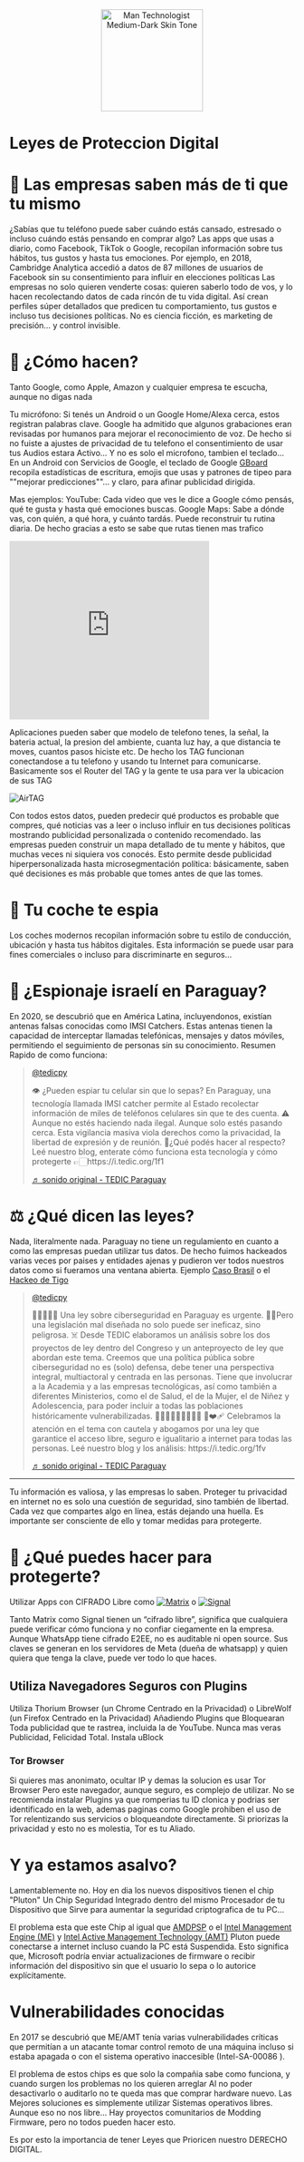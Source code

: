 
<div style="text-align:center;">
<img src="https://raw.githubusercontent.com/Tarikul-Islam-Anik/Animated-Fluent-Emojis/master/Emojis/People%20with%20professions/Technologist%20Medium%20Skin%20Tone.png" alt="Man Technologist Medium-Dark Skin Tone" width="180px" />
</div>

 <!-- <div class="vocaroo-container">
        <iframe width="300" height="60" src="https://vocaroo.com/embed/1bfn2LKLm9JE?autoplay=1" frameborder="0" allow="autoplay"></iframe>
    </div> -->

    
# Leyes de Proteccion Digital

# 📱 Las empresas saben más de ti que tu mismo
¿Sabías que tu teléfono puede saber cuándo estás cansado, estresado o incluso cuándo estás pensando en comprar algo? Las apps que usas a diario, como Facebook, TikTok o Google, recopilan información sobre tus hábitos, tus gustos y hasta tus emociones. Por ejemplo, en 2018, Cambridge Analytica accedió a datos de 87 millones de usuarios de Facebook sin su consentimiento para influir en elecciones políticas
Las empresas no solo quieren venderte cosas: quieren saberlo todo de vos, y lo hacen recolectando datos de cada rincón de tu vida digital. Así crean perfiles súper detallados que predicen tu comportamiento, tus gustos e incluso tus decisiones políticas. No es ciencia ficción, es marketing de precisión… y control invisible.


# 🧠 ¿Cómo hacen?
Tanto Google, como Apple, Amazon y cualquier empresa te escucha, aunque no digas nada

Tu micrófono: Si tenés un Android o un Google Home/Alexa cerca, estos registran palabras clave. Google ha admitido que algunos grabaciones eran revisadas por humanos para mejorar el reconocimiento de voz. De hecho si no fuiste a ajustes de privacidad de tu telefono el consentimiento de usar tus Audios estara Activo...
Y no es solo el microfono, tambien el teclado...
En un Android con Servicios de Google, el teclado de Google [GBoard](https://play.google.com/store/apps/details?id=com.google.android.inputmethod.latin&hl=es_PY) recopila estadísticas de escritura, emojis que usas y patrones de tipeo para ""mejorar predicciones""… y claro, para afinar publicidad dirigida.

Mas ejemplos:
YouTube: Cada video que ves le dice a Google cómo pensás, qué te gusta y hasta qué emociones buscas.
Google Maps: Sabe a dónde vas, con quién, a qué hora, y cuánto tardás. Puede reconstruir tu rutina diaria. De hecho gracias a esto se sabe que rutas tienen mas trafico
<iframe height="315" width="70%" src="https://www.youtube-nocookie.com/embed/mn40YjCw51I?si=x_RyyJm7mFjwjzSE&amp;start=28" title="YouTube video player" frameborder="0" allow="encrypted-media; picture-in-picture; web-share" referrerpolicy="strict-origin-when-cross-origin" allowfullscreen></iframe>

Aplicaciones pueden saber que modelo de telefono tenes, la señal, la bateria actual, la presion del ambiente, cuanta luz hay, a que distancia te moves, cuantos pasos hiciste etc.
De hecho los TAG funcionan conectandose a tu telefono y usando tu Internet para comunicarse. Basicamente sos el Router del TAG y la gente te usa para ver la ubicacion de sus TAG

![AirTAG](https://i.ibb.co/Kc061Bwk/image.png)



Con todos estos datos, pueden predecir qué productos es probable que compres, qué noticias vas a leer o incluso influir en tus decisiones políticas mostrando publicidad personalizada o contenido recomendado.
las empresas pueden construir un mapa detallado de tu mente y hábitos, que muchas veces ni siquiera vos conocés. Esto permite desde publicidad hiperpersonalizada hasta microsegmentación política: básicamente, saben qué decisiones es más probable que tomes antes de que las tomes.

# 🚗 Tu coche te espia

Los coches modernos recopilan información sobre tu estilo de conducción, ubicación y hasta tus hábitos digitales. Esta información se puede usar para fines comerciales o incluso para discriminarte en seguros...

# 📡 ¿Espionaje israelí en Paraguay?

En 2020, se descubrió que en América Latina, incluyendonos, existían antenas falsas conocidas como IMSI Catchers. Estas antenas tienen la capacidad de interceptar llamadas telefónicas, mensajes y datos móviles, permitiendo el seguimiento de personas sin su conocimiento.
Resumen Rapido de como funciona:


<blockquote class="tiktok-embed" cite="https://www.tiktok.com/@tedicpy/video/7506948420922248504" data-video-id="7506948420922248504" style="max-width: 605px;min-width: 325px;" > <section> <a target="_blank" title="@tedicpy" href="https://www.tiktok.com/@tedicpy?refer=embed">@tedicpy</a> <p>👁️ ¿Pueden espiar tu celular sin que lo sepas? En Paraguay, una tecnología llamada IMSI catcher permite al Estado recolectar información de miles de teléfonos celulares sin que te des cuenta. ⚠️ Aunque no estés haciendo nada ilegal. Aunque solo estés pasando cerca. Esta vigilancia masiva viola derechos como la privacidad, la libertad de expresión y de reunión.  🤔¿Qué podés hacer al respecto? Leé nuestro blog, enterate cómo funciona esta tecnología y cómo protegerte 👉🏻https:&#47;&#47;i.tedic.org&#47;1f1</p> <a target="_blank" title="♬ sonido original - TEDIC Paraguay" href="https://www.tiktok.com/music/sonido-original-7506948461725895480?refer=embed">♬ sonido original - TEDIC Paraguay</a> </section> </blockquote> <script async src="https://www.tiktok.com/embed.js"></script>




# ⚖️ ¿Qué dicen las leyes?
Nada, literalmente nada. Paraguay no tiene un regulamiento en cuanto a como las empresas puedan utilizar tus datos.
De hecho fuimos hackeados varias veces por paises y entidades ajenas y pudieron ver todos nuestros datos como si fueramos una ventana abierta.
Ejemplo [Caso Brasil]() o el [Hackeo de Tigo]()

<blockquote class="tiktok-embed" cite="https://www.tiktok.com/@tedicpy/video/7519463917744033030" data-video-id="7519463917744033030" style="max-width: 605px;min-width: 325px;" > <section> <a target="_blank" title="@tedicpy" href="https://www.tiktok.com/@tedicpy?refer=embed">@tedicpy</a> <p>📣🕵️‍♀️🇵🇾 Una ley sobre ciberseguridad en Paraguay es urgente. ☝🏻Pero una legislación mal diseñada no solo puede ser ineficaz, sino peligrosa. ☠️ Desde TEDIC elaboramos un análisis sobre los dos proyectos de ley dentro del Congreso y un anteproyecto de ley que abordan este tema.  Creemos que una política pública sobre ciberseguridad no es (solo) defensa, debe tener una perspectiva integral, multiactoral y centrada en las personas. Tiene que involucrar a la Academia y a las empresas tecnológicas, así como también a diferentes Ministerios, como el de Salud, el de la Mujer, el de Niñez y Adolescencia, para poder incluir a todas las poblaciones históricamente vulnerabilizadas. 👦👧🧓👩‍🦰🧑‍🦱🧑‍🦳 💪❤️‍🩹 Celebramos la atención en el tema con cautela y abogamos por una ley que garantice el acceso libre, seguro e igualitario a internet para todas las personas.   Leé nuestro blog y los análisis: https:&#47;&#47;i.tedic.org&#47;1fv</p> <a target="_blank" title="♬ sonido original - TEDIC Paraguay" href="https://www.tiktok.com/music/sonido-original-7519464071155780357?refer=embed">♬ sonido original - TEDIC Paraguay</a> </section> </blockquote> <script async src="https://www.tiktok.com/embed.js"></script>


---

Tu información es valiosa, y las empresas lo saben. Proteger tu privacidad en internet no es solo una cuestión de seguridad, sino también de libertad. Cada vez que compartes algo en línea, estás dejando una huella. Es importante ser consciente de ello y tomar medidas para protegerte.

# 🔐 ¿Qué puedes hacer para protegerte?
Utilizar Apps con CIFRADO Libre como [![Matrix](https://img.shields.io/badge/Matrix-00FF41?style=flat&logo=matrix&logoColor=000000)](https://matrix.to/#/#Politica:matrix.org) o [![Signal](https://img.shields.io/badge/Signal-%23039BE5.svg?&style=flat&logo=Signal&logoColor=000000)](https://signal.org/es/) 

Tanto Matrix como Signal tienen un “cifrado libre”, significa que cualquiera puede verificar cómo funciona y no confiar ciegamente en la empresa.
Aunque WhatsApp tiene cifrado E2EE, no es auditable ni open source. Sus claves se generan en los servidores de Meta (dueña de whatsapp) y quien quiera que tenga la clave, puede ver todo lo que haces. 

## Utiliza Navegadores Seguros con Plugins
Utiliza Thorium Browser (un Chrome Centrado en la Privacidad)
o LibreWolf (un Firefox Centrado en la Privacidad)
Añadiendo Plugins que Bloquearan Toda publicidad que te rastrea, incluida la de YouTube. Nunca mas veras Publicidad, Felicidad Total.
Instala uBlock


### Tor Browser
Si quieres mas anonimato, ocultar IP y demas la solucion es usar Tor Browser
Pero este navegador, aunque seguro, es complejo de utilizar.
No se recomienda instalar Plugins ya que romperias tu ID clonica y podrias ser identificado en la web, ademas paginas como Google prohiben el uso de Tor relentizando sus servicios o bloqueandote directamente.
Si priorizas la privacidad y esto no es molestia, Tor es tu Aliado.

# Y ya estamos asalvo?
Lamentablemente no. Hoy en dia los nuevos dispositivos tienen el chip "Pluton"
Un Chip Seguridad Integrado dentro del mismo Procesador de tu Dispositivo que Sirve para aumentar la seguridad criptografica de tu PC... 

El problema esta que este Chip al igual que [AMDPSP](https://en.wikipedia.org/wiki/AMD_Platform_Security_Processor#Reported_vulnerabilities) o el [Intel Management Engine (ME)](https://en.wikipedia.org/wiki/Intel_Management_Engine#Security_vulnerabilities) y [Intel Active Management Technology (AMT)](https://en.wikipedia.org/wiki/Intel_Active_Management_Technology#Security) Pluton puede conectarse a internet incluso cuando la PC está Suspendida. Esto significa que, Microsoft podría enviar actualizaciones de firmware o recibir información del dispositivo sin que el usuario lo sepa o lo autorice explícitamente.


# Vulnerabilidades conocidas
En 2017 se descubrió que ME/AMT tenía varias vulnerabilidades críticas que permitían a un atacante tomar control remoto de una máquina incluso si estaba apagada o con el sistema operativo inaccesible (Intel-SA-00086
).

El problema de estos chips es que solo la compañia sabe como funciona, y cuando surgen los problemas no los quieren arreglar
Al no poder desactivarlo o auditarlo no te queda mas que comprar hardware nuevo.
Las Mejores soluciones es simplemente utilizar Sistemas operativos libres. Aunque eso no nos libre...
Hay proyectos comunitarios de Modding Firmware, pero no todos pueden hacer esto.

Es por esto la importancia de tener Leyes que Prioricen nuestro DERECHO DIGITAL.

